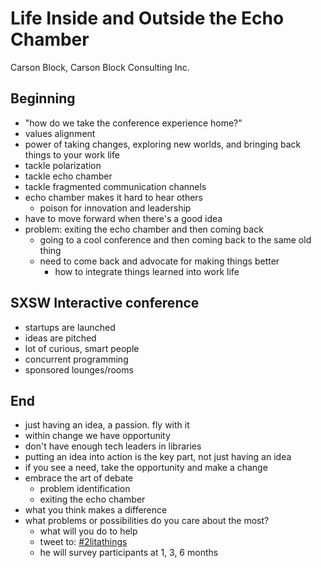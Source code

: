Life Inside and Outside the Echo Chamber
======================

Carson Block, Carson Block Consulting Inc.

Beginning
---------

- "how do we take the conference experience home?"
- values alignment
- power of taking changes, exploring new worlds, and bringing back things to your work life
- tackle polarization
- tackle echo chamber
- tackle fragmented communication channels
- echo chamber makes it hard to hear others
	- poison for innovation and leadership
- have to move forward when there's a good idea
- problem: exiting the echo chamber and then coming back
	- going to a cool conference and then coming back to the same old thing
	- need to come back and advocate for making things better
		- how to integrate things learned into work life

SXSW Interactive conference
---------------------------
- startups are launched
- ideas are pitched
- lot of curious, smart people
- concurrent programming
- sponsored lounges/rooms

End
---

- just having an idea, a passion. fly with it
- within change we have opportunity
- don't have enough tech leaders in libraries
- putting an idea into action is the key part, not just having an idea
- if you see a need, take the opportunity and make a change
- embrace the art of debate
	- problem identification
	- exiting the echo chamber
- what you think makes a difference
- what problems or possibilities do you care about the most?
	- what will you do to help
	- tweet to: [#2litathings](https://twitter.com/hashtag/2litathings)
	- he will survey participants at 1, 3, 6 months
